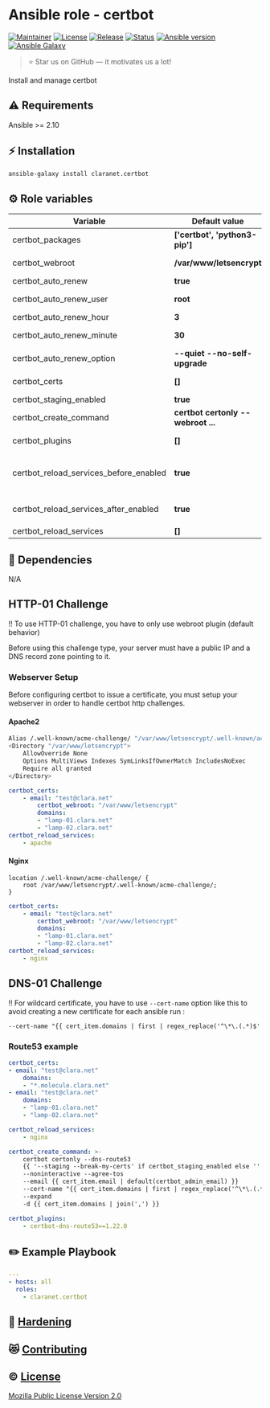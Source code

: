 # Ansible role - certbot
[![Maintainer](https://img.shields.io/badge/maintained%20by-claranet-e00000?style=flat-square)](https://www.claranet.fr/)
[![License](https://img.shields.io/github/license/claranet/ansible-role-certbot?style=flat-square)](LICENSE)
[![Release](https://img.shields.io/github/v/release/claranet/ansible-role-certbot?style=flat-square)](https://github.com/claranet/ansible-role-certbot/releases)
[![Status](https://img.shields.io/github/workflow/status/claranet/ansible-role-certbot/Ansible%20Molecule?style=flat-square&label=tests)](https://github.com/claranet/ansible-role-certbot/actions?query=workflow%3A%22Ansible+Molecule%22)
[![Ansible version](https://img.shields.io/badge/ansible-%3E%3D2.10-black.svg?style=flat-square&logo=ansible)](https://github.com/ansible/ansible)
[![Ansible Galaxy](https://img.shields.io/badge/ansible-galaxy-black.svg?style=flat-square&logo=ansible)](https://galaxy.ansible.com/claranet/certbot)


> :star: Star us on GitHub — it motivates us a lot!

Install and manage certbot

## :warning: Requirements

Ansible >= 2.10

## :zap: Installation

```bash
ansible-galaxy install claranet.certbot
```

## :gear: Role variables

Variable | Default value | Description
---------|---------------|------------
certbot_packages                          | **['certbot', 'python3-pip']**     | Package name
certbot_webroot                           | **/var/www/letsencrypt**           | Directory for http challenges
certbot_auto_renew                        | **true**                           | Enable certificate renew
certbot_auto_renew_user                   | **root**                           | User to configure certificate renew
certbot_auto_renew_hour                   | **3**                              | Cron job hour for renew
certbot_auto_renew_minute                 | **30**                             | Cron job minutes for renew
certbot_auto_renew_option                 | **--quiet --no-self-upgrade**      | Options for renew command
certbot_certs                             | **[]**                             | See defaults/main.yml for details
certbot_staging_enabled                   | **true**                           | Use letsencrypt staging
certbot_create_command                    | **certbot certonly --webroot ...** | See defaults/main.yml for details
certbot_plugins                           | **[]**                             | List of plugins to install using pip
certbot_reload_services_before_enabled    | **true**                           | Reload `certbot_reload_services` before configuring certbot
certbot_reload_services_after_enabled     | **true**                           | Reload `certbot_reload_services` after configuring certbot
certbot_reload_services                   | **[]**                             | List of services to reload

## :arrows_counterclockwise: Dependencies

N/A

## HTTP-01 Challenge

!! To use HTTP-01 challenge, you have to only use webroot plugin (default behavior)

Before using this challenge type, your server must have a public IP and a DNS record zone pointing to it.

### Webserver Setup

Before configuring certbot to issue a certificate, you must setup your webserver in order to handle certbot http challenges.

#### Apache2

```bash
Alias /.well-known/acme-challenge/ "/var/www/letsencrypt/.well-known/acme-challenge/"
<Directory "/var/www/letsencrypt">
    AllowOverride None
    Options MultiViews Indexes SymLinksIfOwnerMatch IncludesNoExec
    Require all granted
</Directory>
```

```yaml
certbot_certs:
    - email: "test@clara.net"
        certbot_webroot: "/var/www/letsencrypt"
        domains:
        - "lamp-01.clara.net"
        - "lamp-02.clara.net"
certbot_reload_services:
    - apache
```

#### Nginx

```
location /.well-known/acme-challenge/ {
    root /var/www/letsencrypt/.well-known/acme-challenge/;
}
```

```yaml
certbot_certs:
    - email: "test@clara.net"
        certbot_webroot: "/var/www/letsencrypt"
        domains:
        - "lamp-01.clara.net"
        - "lamp-02.clara.net"
certbot_reload_services:
    - nginx
```

## DNS-01 Challenge

!! For wildcard certificate, you have to use `--cert-name` option like this to avoid creating a new certificate for each ansible run :

```
--cert-name "{{ cert_item.domains | first | regex_replace('^\*\.(.*)$'
```

### Route53 example

```yaml
certbot_certs:
- email: "test@clara.net"
    domains:
    - "*.molecule.clara.net"
- email: "test@clara.net"
    domains:
    - "lamp-01.clara.net"
    - "lamp-02.clara.net"

certbot_reload_services:
    - nginx

certbot_create_command: >-
    certbot certonly --dns-route53
    {{ '--staging --break-my-certs' if certbot_staging_enabled else '' }}
    --noninteractive --agree-tos
    --email {{ cert_item.email | default(certbot_admin_email) }}
    --cert-name "{{ cert_item.domains | first | regex_replace('^\*\.(.*)$', 'wildcard.\1') }}"
    --expand
    -d {{ cert_item.domains | join(',') }}

certbot_plugins:
    - certbot-dns-route53==1.22.0
```

## :pencil2: Example Playbook

```yaml
---
- hosts: all
  roles:
    - claranet.certbot
```

## :closed_lock_with_key: [Hardening](HARDENING.md)

## :heart_eyes_cat: [Contributing](CONTRIBUTING.md)

## :copyright: [License](LICENSE)

[Mozilla Public License Version 2.0](https://www.mozilla.org/en-US/MPL/2.0/)
